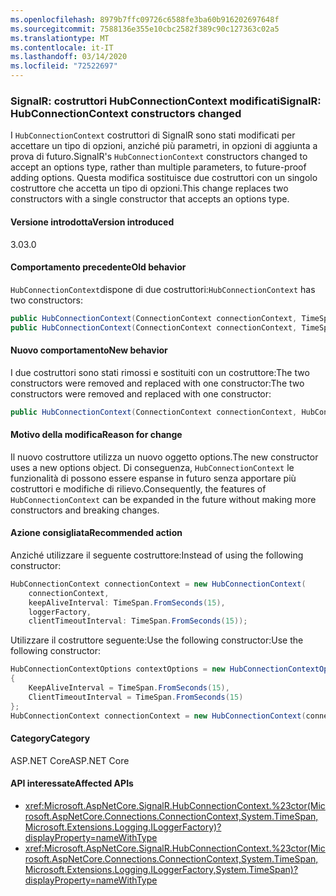 ```yaml
---
ms.openlocfilehash: 8979b7ffc09726c6588fe3ba60b916202697648f
ms.sourcegitcommit: 7588136e355e10cbc2582f389c90c127363c02a5
ms.translationtype: MT
ms.contentlocale: it-IT
ms.lasthandoff: 03/14/2020
ms.locfileid: "72522697"
---
```

### <a name="signalr-hubconnectioncontext-constructors-changed"></a><span data-ttu-id="a9ff2-101">SignalR: costruttori HubConnectionContext modificati</span><span class="sxs-lookup"><span data-stu-id="a9ff2-101">SignalR: HubConnectionContext constructors changed</span></span>

<span data-ttu-id="a9ff2-102">I `HubConnectionContext` costruttori di SignalR sono stati modificati per accettare un tipo di opzioni, anziché più parametri, in opzioni di aggiunta a prova di futuro.</span><span class="sxs-lookup"><span data-stu-id="a9ff2-102">SignalR's `HubConnectionContext` constructors changed to accept an options type, rather than multiple parameters, to future-proof adding options.</span></span> <span data-ttu-id="a9ff2-103">Questa modifica sostituisce due costruttori con un singolo costruttore che accetta un tipo di opzioni.</span><span class="sxs-lookup"><span data-stu-id="a9ff2-103">This change replaces two constructors with a single constructor that accepts an options type.</span></span>

#### <a name="version-introduced"></a><span data-ttu-id="a9ff2-104">Versione introdotta</span><span class="sxs-lookup"><span data-stu-id="a9ff2-104">Version introduced</span></span>

<span data-ttu-id="a9ff2-105">3.0</span><span class="sxs-lookup"><span data-stu-id="a9ff2-105">3.0</span></span>

#### <a name="old-behavior"></a><span data-ttu-id="a9ff2-106">Comportamento precedente</span><span class="sxs-lookup"><span data-stu-id="a9ff2-106">Old behavior</span></span>

<span data-ttu-id="a9ff2-107">`HubConnectionContext`dispone di due costruttori:</span><span class="sxs-lookup"><span data-stu-id="a9ff2-107">`HubConnectionContext` has two constructors:</span></span>

```csharp
public HubConnectionContext(ConnectionContext connectionContext, TimeSpan keepAliveInterval, ILoggerFactory loggerFactory);
public HubConnectionContext(ConnectionContext connectionContext, TimeSpan keepAliveInterval, ILoggerFactory loggerFactory, TimeSpan clientTimeoutInterval);
```

#### <a name="new-behavior"></a><span data-ttu-id="a9ff2-108">Nuovo comportamento</span><span class="sxs-lookup"><span data-stu-id="a9ff2-108">New behavior</span></span>

<span data-ttu-id="a9ff2-109">I due costruttori sono stati rimossi e sostituiti con un costruttore:The two constructors were removed and replaced with one constructor:</span><span class="sxs-lookup"><span data-stu-id="a9ff2-109">The two constructors were removed and replaced with one constructor:</span></span>

```csharp
public HubConnectionContext(ConnectionContext connectionContext, HubConnectionContextOptions contextOptions, ILoggerFactory loggerFactory)
```

#### <a name="reason-for-change"></a><span data-ttu-id="a9ff2-110">Motivo della modifica</span><span class="sxs-lookup"><span data-stu-id="a9ff2-110">Reason for change</span></span>

<span data-ttu-id="a9ff2-111">Il nuovo costruttore utilizza un nuovo oggetto options.</span><span class="sxs-lookup"><span data-stu-id="a9ff2-111">The new constructor uses a new options object.</span></span> <span data-ttu-id="a9ff2-112">Di conseguenza, `HubConnectionContext` le funzionalità di possono essere espanse in futuro senza apportare più costruttori e modifiche di rilievo.</span><span class="sxs-lookup"><span data-stu-id="a9ff2-112">Consequently, the features of `HubConnectionContext` can be expanded in the future without making more constructors and breaking changes.</span></span>

#### <a name="recommended-action"></a><span data-ttu-id="a9ff2-113">Azione consigliata</span><span class="sxs-lookup"><span data-stu-id="a9ff2-113">Recommended action</span></span>

<span data-ttu-id="a9ff2-114">Anziché utilizzare il seguente costruttore:</span><span class="sxs-lookup"><span data-stu-id="a9ff2-114">Instead of using the following constructor:</span></span>

```csharp
HubConnectionContext connectionContext = new HubConnectionContext(
    connectionContext,
    keepAliveInterval: TimeSpan.FromSeconds(15),
    loggerFactory,
    clientTimeoutInterval: TimeSpan.FromSeconds(15));
```

<span data-ttu-id="a9ff2-115">Utilizzare il costruttore seguente:Use the following constructor:</span><span class="sxs-lookup"><span data-stu-id="a9ff2-115">Use the following constructor:</span></span>

```csharp
HubConnectionContextOptions contextOptions = new HubConnectionContextOptions()
{
    KeepAliveInterval = TimeSpan.FromSeconds(15),
    ClientTimeoutInterval = TimeSpan.FromSeconds(15)
};
HubConnectionContext connectionContext = new HubConnectionContext(connectionContext, contextOptions, loggerFactory);
```

#### <a name="category"></a><span data-ttu-id="a9ff2-116">Category</span><span class="sxs-lookup"><span data-stu-id="a9ff2-116">Category</span></span>

<span data-ttu-id="a9ff2-117">ASP.NET Core</span><span class="sxs-lookup"><span data-stu-id="a9ff2-117">ASP.NET Core</span></span>

#### <a name="affected-apis"></a><span data-ttu-id="a9ff2-118">API interessate</span><span class="sxs-lookup"><span data-stu-id="a9ff2-118">Affected APIs</span></span>

- <xref:Microsoft.AspNetCore.SignalR.HubConnectionContext.%23ctor(Microsoft.AspNetCore.Connections.ConnectionContext,System.TimeSpan,Microsoft.Extensions.Logging.ILoggerFactory)?displayProperty=nameWithType>
- <xref:Microsoft.AspNetCore.SignalR.HubConnectionContext.%23ctor(Microsoft.AspNetCore.Connections.ConnectionContext,System.TimeSpan,Microsoft.Extensions.Logging.ILoggerFactory,System.TimeSpan)?displayProperty=nameWithType>

<!--

#### Affected APIs

- `M:Microsoft.AspNetCore.SignalR.HubConnectionContext.#ctor(Microsoft.AspNetCore.Connections.ConnectionContext,System.TimeSpan,Microsoft.Extensions.Logging.ILoggerFactory)`
- `M:Microsoft.AspNetCore.SignalR.HubConnectionContext.#ctor(Microsoft.AspNetCore.Connections.ConnectionContext,System.TimeSpan,Microsoft.Extensions.Logging.ILoggerFactory,System.TimeSpan)`

-->
